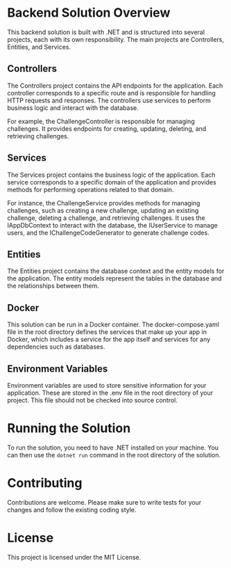 # Backend Solution Overview

This backend solution is built with .NET and is structured into several projects, each with its own responsibility. The main projects are Controllers, Entities, and Services.

## Controllers

The Controllers project contains the API endpoints for the application. Each controller corresponds to a specific route and is responsible for handling HTTP requests and responses. The controllers use services to perform business logic and interact with the database.

For example, the ChallengeController is responsible for managing challenges. It provides endpoints for creating, updating, deleting, and retrieving challenges.

## Services

The Services project contains the business logic of the application. Each service corresponds to a specific domain of the application and provides methods for performing operations related to that domain.

For instance, the ChallengeService provides methods for managing challenges, such as creating a new challenge, updating an existing challenge, deleting a challenge, and retrieving challenges. It uses the IAppDbContext to interact with the database, the IUserService to manage users, and the IChallengeCodeGenerator to generate challenge codes.

## Entities

The Entities project contains the database context and the entity models for the application. The entity models represent the tables in the database and the relationships between them.

## Docker

This solution can be run in a Docker container. The docker-compose.yaml file in the root directory defines the services that make up your app in Docker, which includes a service for the app itself and services for any dependencies such as databases.

## Environment Variables

Environment variables are used to store sensitive information for your application. These are stored in the .env file in the root directory of your project. This file should not be checked into source control.

# Running the Solution

To run the solution, you need to have .NET installed on your machine. You can then use the `dotnet run` command in the root directory of the solution.

# Contributing

Contributions are welcome. Please make sure to write tests for your changes and follow the existing coding style.

# License

This project is licensed under the MIT License.